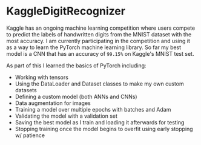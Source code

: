 # KaggleDigitRecognizer
Kaggle has an ongoing machine learning competition where users compete to predict the labels of handwritten digits from the MNIST dataset with the most accuracy. I am currently participating in the competition and using it as a way to learn the PyTorch machine learning library. So far my best model is a CNN that has an accuracy of `99.15%` on Kaggle's MNIST test set.

As part of this I learned the basics of PyTorch including:
 - Working with tensors
 - Using the DataLoader and Dataset classes to make my own custom datasets
 - Defining a custom model (both ANNs and CNNs) 
 - Data augmentation for images
 - Training a model over multiple epochs with batches and Adam
 - Validating the model with a validation set
 - Saving the best model as I train and loading it afterwards for testing
 - Stopping training once the model begins to overfit using early stopping w/ patience
